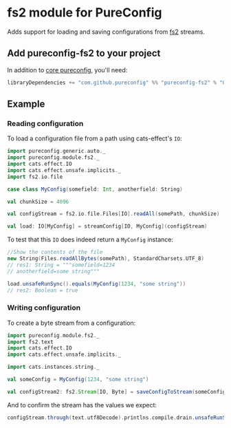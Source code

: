# fs2 module for PureConfig

Adds support for loading and saving configurations from [fs2](https://github.com/functional-streams-for-scala/fs2) streams.

## Add pureconfig-fs2 to your project

In addition to [core pureconfig](https://github.com/pureconfig/pureconfig), you'll need:

```scala
libraryDependencies += "com.github.pureconfig" %% "pureconfig-fs2" % "0.16.0"
```

## Example
### Reading configuration

To load a configuration file from a path using cats-effect's `IO`:


```scala
import pureconfig.generic.auto._
import pureconfig.module.fs2._
import cats.effect.IO
import cats.effect.unsafe.implicits._
import fs2.io.file

case class MyConfig(somefield: Int, anotherfield: String)

val chunkSize = 4096

val configStream = fs2.io.file.Files[IO].readAll(somePath, chunkSize)

val load: IO[MyConfig] = streamConfig[IO, MyConfig](configStream)
```

To test that this `IO` does indeed return a `MyConfig` instance:
```scala
//Show the contents of the file
new String(Files.readAllBytes(somePath), StandardCharsets.UTF_8)
// res1: String = """somefield=1234
// anotherfield=some string"""

load.unsafeRunSync().equals(MyConfig(1234, "some string"))
// res2: Boolean = true
```

### Writing configuration

To create a byte stream from a configuration:

```scala
import pureconfig.module.fs2._
import fs2.text
import cats.effect.IO
import cats.effect.unsafe.implicits._

import cats.instances.string._

val someConfig = MyConfig(1234, "some string")

val configStream2: fs2.Stream[IO, Byte] = saveConfigToStream(someConfig)
```

And to confirm the stream has the values we expect:

```scala
configStream.through(text.utf8Decode).printlns.compile.drain.unsafeRunSync()
```
